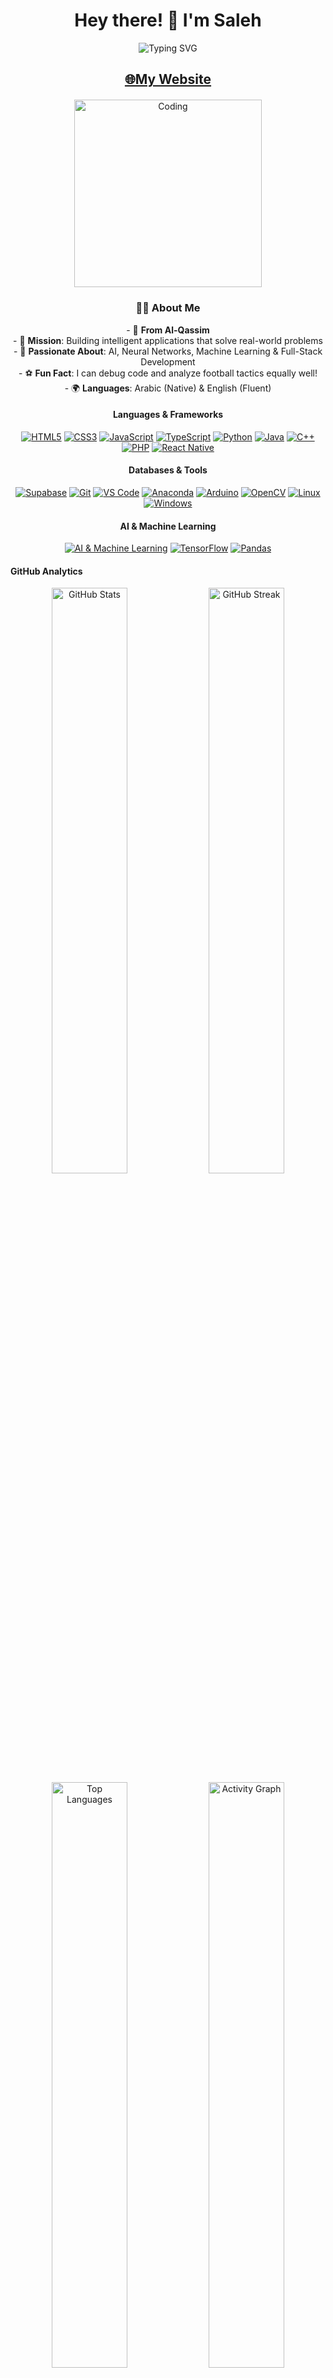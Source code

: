 <div align="center"> 
  <h1>Hey there! 👋 I'm Saleh</h1>
  <img src="https://readme-typing-svg.herokuapp.com?font=Fira+Code&weight=600&size=28&pause=1000&color=667EEA&center=true&vCenter=true&width=600&lines=Saudi+Programmer+from+Al-Qassim;AI+%26+Mobile+Development+Enthusiast;Building+Solutions+That+Matter;Coffee-Driven+Developer+☕" alt="Typing SVG" /> 
</div>

<h2 align="center">
  <a href="https://2saleh1.github.io/personal-website/">🌐My Website</a>
</h2>

<div align="center" style="margin: 20px 0;">
  <img alt="Coding" width="300" src="https://media.giphy.com/media/qgQUggAC3Pfv687qPC/giphy.gif">
</div>

<h3 align="center">🧑‍💻 About Me</h3>
<p align="center">
  - 🌴 <b>From Al-Qassim</b><br>
  - 🎯 <b>Mission</b>: Building intelligent applications that solve real-world problems<br>
  - 🧠 <b>Passionate About</b>: AI, Neural Networks, Machine Learning & Full-Stack Development<br>
  - ⚽ <b>Fun Fact</b>: I can debug code and analyze football tactics equally well!<br>
  - 🌍 <b>Languages</b>: Arabic (Native) & English (Fluent)
</p>

<div align="center">

  #### Languages & Frameworks
  [![HTML5](https://img.shields.io/badge/HTML5-E34F26?style=for-the-badge&logo=html5&logoColor=white)](https://github.com/2saleh1)
  [![CSS3](https://img.shields.io/badge/CSS3-1572B6?style=for-the-badge&logo=css3&logoColor=white)](https://github.com/2saleh1)
  [![JavaScript](https://img.shields.io/badge/JavaScript-F7DF1E?style=for-the-badge&logo=javascript&logoColor=black)](https://github.com/2saleh1)
  [![TypeScript](https://img.shields.io/badge/TypeScript-007ACC?style=for-the-badge&logo=typescript&logoColor=white)](https://github.com/2saleh1)
  [![Python](https://img.shields.io/badge/Python-3776AB?style=for-the-badge&logo=python&logoColor=white)](https://github.com/2saleh1)
  [![Java](https://img.shields.io/badge/Java-ED8B00?style=for-the-badge&logo=java&logoColor=white)](https://github.com/2saleh1)
  [![C++](https://img.shields.io/badge/C++-00599C?style=for-the-badge&logo=c%2B%2B&logoColor=white)](https://github.com/2saleh1)
  [![PHP](https://img.shields.io/badge/PHP-777BB4?style=for-the-badge&logo=php&logoColor=white)](https://github.com/2saleh1)
  [![React Native](https://img.shields.io/badge/React_Native-20232A?style=for-the-badge&logo=react&logoColor=61DAFB)](https://github.com/2saleh1)

  #### Databases & Tools
  [![Supabase](https://img.shields.io/badge/Supabase-181818?style=for-the-badge&logo=supabase&logoColor=white)](https://github.com/2saleh1)
  [![Git](https://img.shields.io/badge/Git-F05032?style=for-the-badge&logo=git&logoColor=white)](https://github.com/2saleh1)
  [![VS Code](https://img.shields.io/badge/VS_Code-007ACC?style=for-the-badge&logo=visual-studio-code&logoColor=white)](https://github.com/2saleh1)
  [![Anaconda](https://img.shields.io/badge/Anaconda-42B029?style=for-the-badge&logo=anaconda&logoColor=white)](https://github.com/2saleh1)
  [![Arduino](https://img.shields.io/badge/Arduino-00979D?style=for-the-badge&logo=arduino&logoColor=white)](https://github.com/2saleh1)
  [![OpenCV](https://img.shields.io/badge/OpenCV-5C3EE8?style=for-the-badge&logo=opencv&logoColor=white)](https://github.com/2saleh1)
  [![Linux](https://img.shields.io/badge/Linux-333333?style=for-the-badge&logo=linux&logoColor=white)](https://github.com/2saleh1)
  [![Windows](https://img.shields.io/badge/Windows-0078D6?style=for-the-badge&logo=windows&logoColor=white)](https://github.com/2saleh1)

  #### AI & Machine Learning
  [![AI & Machine Learning](https://img.shields.io/badge/AI%20%26%20Machine%20Learning-232946?style=for-the-badge&logo=ai&logoColor=white)](https://github.com/2saleh1)
  [![TensorFlow](https://img.shields.io/badge/TensorFlow-FF6F00?style=for-the-badge&logo=tensorflow&logoColor=white)](https://github.com/2saleh1)
  [![Pandas](https://img.shields.io/badge/Pandas-150458?style=for-the-badge&logo=pandas&logoColor=white)](https://github.com/2saleh1) 

</div>

  #### GitHub Analytics
<div align="center">
  <img width="49%" src="https://github-readme-stats.vercel.app/api?username=2saleh1&show_icons=true&theme=radical&hide_border=true&bg_color=0D1117&title_color=667EEA&icon_color=F7931E&text_color=FFF" alt="GitHub Stats" />
  <img width="49%" src="https://github-readme-streak-stats.herokuapp.com/?user=2saleh1&theme=radical&hide_border=true&background=0D1117&stroke=667EEA&ring=F7931E&fire=F7931E&currStreakLabel=FFF" alt="GitHub Streak" />
  <img width="49%" src="https://github-readme-stats.vercel.app/api/top-langs/?username=2saleh1&layout=compact&theme=radical&hide_border=true&bg_color=0D1117&title_color=667EEA&text_color=FFF" alt="Top Languages" />
  <img width="49%" src="https://github-readme-activity-graph.vercel.app/graph?username=2saleh1&bg_color=0D1117&color=667EEA&line=F7931E&point=FFF&area=true&hide_border=true" alt="Activity Graph" />
</div>

  #### 🤝 Let's Connect & Collaborate!
<div align="center">
  <img alt="Email" src="https://img.shields.io/badge/📧_Email-saleh60361@gmail.com-D14836?style=for-the-badge&amp;logo=gmail&amp;logoColor=white">
  <img alt="LinkedIn" src="https://img.shields.io/badge/💼_LinkedIn-Let's_Network!-0077B5?style=for-the-badge&amp;logo=linkedin&amp;logoColor=white">
  <img alt="GitHub" src="https://img.shields.io/badge/💻_GitHub-Follow_Me!-181717?style=for-the-badge&amp;logo=github&amp;logoColor=white">
  <img alt="Website" src="https://img.shields.io/badge/🌐_Portfolio-Visit_My_Site!-667EEA?style=for-the-badge&amp;logo=safari&amp;logoColor=white">
</div>

---

<div align="center">
  <img alt="Profile Views" src="https://komarev.com/ghpvc/?username=2saleh1&amp;color=667EEA&amp;style=for-the-badge&amp;label=Profile+Views">
  <img alt="Followers" src="https://img.shields.io/github/followers/2saleh1?style=for-the-badge&amp;color=667EEA&amp;labelColor=000000">
  <img alt="Stars" src="https://img.shields.io/github/stars/2saleh1?style=for-the-badge&amp;color=F7931E&amp;labelColor=000000">
</div>

<div align="center">
  <img src="https://capsule-render.vercel.app/api?type=waving&color=gradient&customColorList=6,11,20&height=100&section=footer&text=Happy%20Coding!&fontSize=16&fontColor=fff&animation=twinkling"/>
</div>
